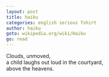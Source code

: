 ```yaml
---
layout: post
title: haiku
categories: english serious Tshirt
author: haiku
goto: wikipedia.org/wiki/Haiku
go: read
---
```

Clouds, unmoved,  
a child laughs out loud in the courtyard,  
above the heavens.
